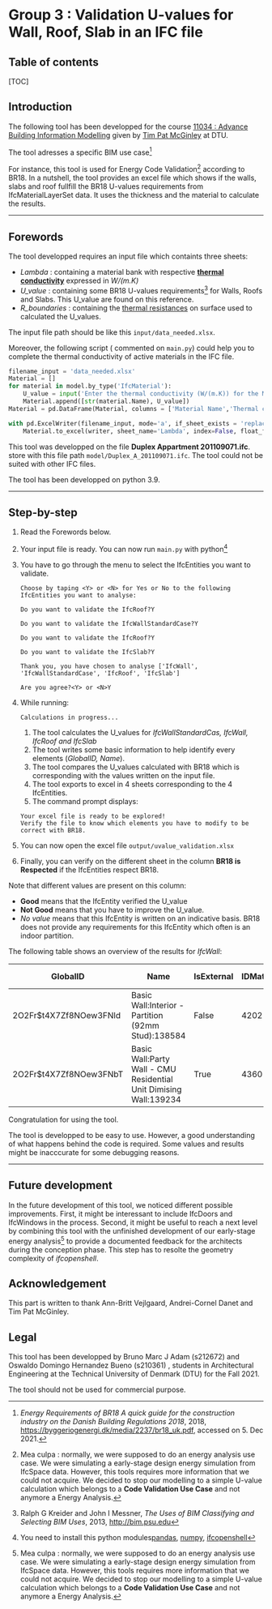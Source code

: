 # Group 3 : Validation U-values for Wall, Roof, Slab in an IFC file

## Table of contents

[TOC]

## Introduction

The following tool has been developped for the course [11034 : Advance Building Information Modelling](https://kurser.dtu.dk/course/11034) given by [Tim Pat McGinley](https://orbit.dtu.dk/en/persons/tim-pat-mcginley) at DTU. 

The tool adresses a specific BIM use case[^3] 

For instance, this tool is used for Energy Code Validation[^1] according to BR18. In a nutshell,  the tool provides an excel file which shows if the walls, slabs and roof fullfill the BR18 U-values requirements from IfcMaterialLayerSet data. It uses the thickness and the material to calculate the results.

---

## Forewords

The tool developped requires an input file which containts three sheets: 

- *Lambda* :  containing a material bank with respective [**thermal conductivity**][2] expressed in *W/(m.K)* 
- *U_value* : containing some BR18 U-values requirements[^4] for Walls, Roofs and Slabs. This U_value are found on this reference.
- *R_boundaries* : containing the [thermal resistances][1] on surface used to calculated the U_values.

The input file path should be like this `input/data_needed.xlsx`. 

Moreover, the following script ( commented on `main.py`) could help you to complete the thermal conductivity of active materials in the IFC file. 

```python
filename_input = 'data_needed.xlsx'
Material = []
for material in model.by_type('IfcMaterial'):
    U_value = input('Enter the thermal conductivity (W/(m.K)) for the Material - '+str(material.Name)+':')
    Material.append([str(material.Name), U_value])
Material = pd.DataFrame(Material, columns = ['Material Name','Thermal conductivity (W/(m.K))'])

with pd.ExcelWriter(filename_input, mode='a', if_sheet_exists = 'replace') as writer:  
    Material.to_excel(writer, sheet_name='Lambda', index=False, float_format="%.2f")
```

This tool was developped on the file **Duplex Appartment 201109071.ifc**. store with this file path `model/Duplex_A_201109071.ifc`. The tool could not be suited with other IFC files.

The tool has been developped on python 3.9. 

---

## Step-by-step	

1. Read the Forewords below.

2. Your input file is ready. You can now run `main.py` with python[^2]

3. You have to go through the menu to select the IfcEntities you want to validate.

   ```properties
   Choose by taping <Y> or <N> for Yes or No to the following IfcEntities you want to analyse:
   
   Do you want to validate the IfcRoof?Y
   
   Do you want to validate the IfcWallStandardCase?Y
   
   Do you want to validate the IfcRoof?Y
   
   Do you want to validate the IfcSlab?Y
   
   Thank you, you have chosen to analyse ['IfcWall', 'IfcWallStandardCase', 'IfcRoof', 'IfcSlab']
   
   Are you agree?<Y> or <N>Y
   ```

4. While running:

   ```properties
   Calculations in progress...
   ```

   1. The tool calculates the U_values for *IfcWallStandardCas, IfcWall, IfcRoof and IfcSlab*
   2. The tool writes some basic information to help identify every elements  (*GlobalID, Name*).
   3. The tool compares the U_values calculated with BR18 which is corresponding with the values written on the input file.
   4. The tool exports to excel in 4 sheets corresponding to the 4 IfcEntities.
   5. The command prompt displays:

   ```properties
   Your excel file is ready to be explored! 
   Verify the file to know which elements you have to modify to be correct with BR18.
   ```

5. You can now open the excel file `output/uvalue_validation.xlsx`

6. Finally, you can verify on the different sheet in the column **BR18 is Respected** if the IfcEntities respect BR18.

Note that different values are present on this column: 

- **Good** means that the IfcEntity verified the U_value
- **Not Good** means that you have to improve the U_value.
- *No value* means that this IfcEntity is written on an indicative basis. BR18 does not provide any requirements for this IfcEntity which often is an indoor partition.

The following table shows an overview of the results for *IfcWall*:

| GlobalID               | Name                                                         | IsExternal | IDMaterial | U value(W/(m2.K)) | BR18 requirement | BR18 is Respected |
| ---------------------- | ------------------------------------------------------------ | ---------- | ---------- | ----------------- | ---------------- | ----------------- |
| 2O2Fr$t4X7Zf8NOew3FNld | Basic Wall:Interior - Partition (92mm Stud):138584           | False      | 4202       | 2,85              |                  |                   |
| 2O2Fr$t4X7Zf8NOew3FNbT | Basic Wall:Party Wall - CMU Residential Unit Dimising Wall:139234 | True       | 4360       | 0,32              | 0,3              | Not Good          |

Congratulation for using the tool. 

The tool is developped to be easy to use. However, a good understanding of what happens behind the code is required. Some values and results might be inacccurate for some debugging reasons. 

---

## Future development

In the future development of this tool, we noticed different possible improvements. First, it might be interessant to include IfcDoors and IfcWindows in the process. Second, it might be useful to reach a next level by combining this tool with the unfinished development of our early-stage energy analysis[^1] to provide a documented feedback for the architects during the conception phase. This step has to resolte the geometry complexity of *ifcopenshell*. 

## Acknowledgement

This part is written to thank Ann-Britt Vejlgaard, Andrei-Cornel Danet and Tim Pat McGinley. 



## Legal

This tool has been developped by Bruno Marc J Adam (s212672) and Oswaldo Domingo Hernandez Bueno (s210361) , students in Architectural Engineering at the Technical University of Denmark (DTU) for the Fall 2021.

The tool should not be used for commercial purpose. 





[1]: https://www.firstinarchitecture.co.uk/a-quick-and-easy-guide-to-u-values	"A Quick and Easy Guide to U-Values"
[2]: https://material-properties.org/thermal-conductivity-of-materials/	"Thermal Conductivity of Materials | Material Properties"



[^1]: Mea culpa : normally, we were supposed to do an energy analysis use case. We were simulating a early-stage design energy simulation from IfcSpace data. However, this tools requires more information that we could not acquire. We decided to stop our modelling to a simple U-value calculation which belongs to a **Code Validation Use Case** and not anymore a Energy Analysis.
[^2]: You need to install this python modules[pandas](https://pandas.pydata.org/), [numpy](https://numpy.org/), [ifcopenshell](http://www.ifcopenshell.org/)
[^4]: Ralph G Kreider and John I Messner, *The Uses of BIM Classifying and Selecting BIM Uses*, 2013, <http://bim.psu.edu>
[^3]: *Energy Requirements of BR18 A quick guide for the construction industry on the Danish Building Regulations 2018*, 2018, <https://byggeriogenergi.dk/media/2237/br18_uk.pdf>, accessed on 5. Dec 2021.



